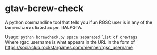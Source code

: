 # gtav-bcrew-check

A python commandline tool that tells you if an RGSC user is in any of the banned crews listed as per HALPGTA.  

Usage: ```python bcrewcheck.py space separated list of crewtags```  
Where rgsc\_username is what appears in the URL in the form of https://socialclub.rockstargames.com/member/rgsc_username    

